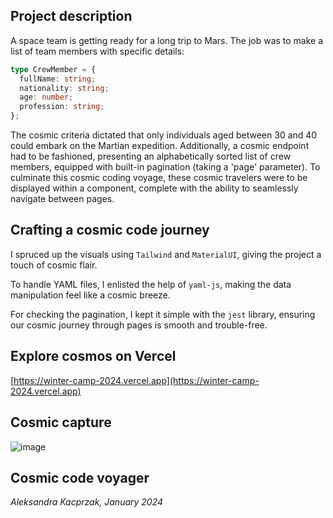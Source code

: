 ## Project description

A space team is getting ready for a long trip to Mars. The job was to make a list of team members with specific details:

```ts
type CrewMember = {
  fullName: string;
  nationality: string;
  age: number;
  profession: string;
};
```

The cosmic criteria dictated that only individuals aged between 30 and 40 could embark on the Martian expedition. Additionally, a cosmic endpoint had to be fashioned, presenting an alphabetically sorted list of crew members, equipped with built-in pagination (taking a 'page' parameter). To culminate this cosmic coding voyage, these cosmic travelers were to be displayed within a component, complete with the ability to seamlessly navigate between pages.

## Crafting a cosmic code journey

I spruced up the visuals using `Tailwind` and `MaterialUI`, giving the project a touch of cosmic flair.

To handle YAML files, I enlisted the help of `yaml-js`, making the data manipulation feel like a cosmic breeze.

For checking the pagination, I kept it simple with the `jest` library, ensuring our cosmic journey through pages is smooth and trouble-free.

## Explore cosmos on Vercel

[https://winter-camp-2024.vercel.app](https://winter-camp-2024.vercel.app)

## Cosmic capture

![image](https://github.com/kacaleksandra/winter-camp-2024/assets/49205215/4581c26e-215d-4bcd-baa2-f4b892ebbceb)

## Cosmic code voyager

_Aleksandra Kacprzak, January 2024_
